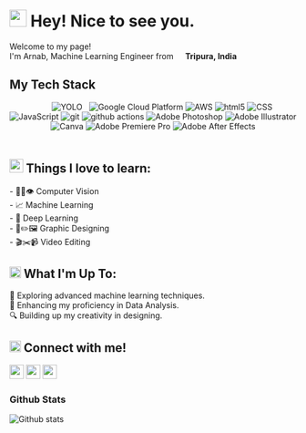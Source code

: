 <h1><img src="https://emojis.slackmojis.com/emojis/images/1531849430/4246/blob-sunglasses.gif?1531849430" width="30"/> Hey! Nice to see you.</h1>

<p>Welcome to my page! </br> I'm Arnab, Machine Learning Engineer from <img src="https://cdn-icons-png.flaticon.com/512/3909/3909444.png" width="13"/> <b>Tripura, India</b></p>

## My Tech Stack
<div align="center" style="padding-bottom: 20px">
  <img src="https://img.shields.io/badge/Python-14354C?style=for-the-badge&logo=python&logoColor=yellow" alt=""/>
  <img src="https://img.shields.io/badge/c++-%2300599C.svg?style=for-the-badge&logo=c%2B%2B&logoColor=white" alt=""/>
  <img src="https://img.shields.io/badge/MySQL-00758F.svg?style=for-the-badge&logo=MySql&logoColor=white" alt=""/>
  <img src="https://img.shields.io/badge/PySpark-orange.svg?style=for-the-badge&logo=Spark&logoColor=white" alt=""/>
  <img src="https://img.shields.io/badge/opencv-%23white.svg?style=for-the-badge&logo=opencv&logoColor=white" alt=""/>
  <img src="https://img.shields.io/badge/TensorFlow-%23FF6F00.svg?style=for-the-badge&logo=TensorFlow&logoColor=white" alt=""/>
  <img src="https://img.shields.io/badge/Keras-%23D00000.svg?style=for-the-badge&logo=Keras&logoColor=white" alt=""/>
  <img src="https://img.shields.io/badge/PyTorch-%23EE4C2C.svg?style=for-the-badge&logo=PyTorch&logoColor=white" alt=""/>
  <img alt="YOLO" src="https://img.shields.io/badge/-YOLO-blue?style=for-the-badge&logo=YOLO&logoColor=white" />
  <img src="https://img.shields.io/badge/scikit--learn-purple.svg?style=for-the-badge&logo=scikit-learn&logoColor=white" alt=""/>
  <img src="https://img.shields.io/badge/pandas-%23150458.svg?style=for-the-badge&logo=pandas&logoColor=white" alt=""/>
  <img alt="Google Cloud Platform" src="https://img.shields.io/badge/-Google_Cloud_Platform-1a73e8?style=for-the-badge&logo=google-cloud&logoColor=white" />
  <img alt="AWS" src="https://img.shields.io/badge/-Amazon_Web_Services-FF9900?style=for-the-badge&logo=aws-amazon-web-services-smile&logoColor=white" />
  <img alt="html5" src="https://img.shields.io/badge/-HTML5-E34F26?style=for-the-badge&logo=html5&logoColor=white" />
  <img alt="CSS" src="https://img.shields.io/badge/-CSS-blue?style=for-the-badge&logo=css3&logoColor=white" />
  <img alt="JavaScript" src="https://img.shields.io/badge/-JavaScript-F0DB4F?style=for-the-badge&logo=JavaScript&logoColor=323330" />
  <img alt="git" src="https://img.shields.io/badge/-git-F1502F?style=for-the-badge&logo=git&logoColor=white" />
  <img alt="github actions" src="https://img.shields.io/badge/-Github_Actions-2088FF?style=for-the-badge&logo=github-actions&logoColor=white" />
  <img alt="Adobe Photoshop" src="https://img.shields.io/badge/-Adobe_Photoshop-1e90ff?style=for-the-badge&logo=Adobe-Photoshop&logoColor=001E36" />
  <img alt="Adobe Illustrator" src="https://img.shields.io/badge/-Adobe_Illustrator-330000?style=for-the-badge&logo=Adobe-Illustrator&logoColor=FF9A00" />
  <img alt="Canva" src="https://img.shields.io/badge/-Canva-20C4CB?style=for-the-badge&logo=Canva&logoColor=white" />
  <img alt="Adobe Premiere Pro" src="https://img.shields.io/badge/-Adobe_Premiere_Pro-330D3E?style=for-the-badge&logo=Adobe-Premiere-Pro&logoColor=D88EF1" />
  <img alt="Adobe After Effects" src="https://img.shields.io/badge/-Adobe_After_Effects-9168B2?style=for-the-badge&logo=Adobe-After-Effects&logoColor=330D3E" />
</div>
<h2><img src="https://emojis.slackmojis.com/emojis/images/1643516205/22311/money_bag.gif?1643516205" width="24"/> Things I love to learn:</h2>
<p>
- 👨‍💻👁️ Computer Vision</br>
- 📈 Machine Learning</br>
- 🤖 Deep Learning</br>
- 🎨✏️🖼️ Graphic Designing</br>
- 🎬✂️📹 Video Editing</br>
</p>


<h2><img src="https://emojis.slackmojis.com/emojis/images/1643514738/7421/typingcat.gif?1643514738" width="20"/> What I'm Up To:</h2>
<p>
🧩 Exploring advanced machine learning techniques.</br>
🔮 Enhancing my proficiency in Data Analysis.</br>
🔍 Building up my creativity in designing.
</p>

<h2><img src="https://emojis.slackmojis.com/emojis/images/1666129364/61762/blob-heart.png?1666129364" width="20"/> Connect with me!</h2>
<p>
  <a href="https://www.linkedin.com/in/arnab-saha-7o7"><img src="https://img.shields.io/badge/Linkedin-%230077B5.svg?&style=for-the-badge&logo=linkedin&logoColor=white" height=25></a> 
  <a href="https://www.instagram.com/arnab_saha_7/"><img src="https://img.shields.io/badge/Instagram-%23E4405F.svg?&style=for-the-badge&logo=instagram&logoColor=white" height=25></a> 
  <a href="https://www.youtube.com/@captainsonline"><img src="https://img.shields.io/badge/YouTube-DE2925.svg?&style=for-the-badge&logo=youtube&logoColor=white" height=25></a> 
</p>

### Github Stats
![Github stats](https://github-readme-stats.vercel.app/api?username=arnabsaha7&show_icons=true&theme=chartreuse-dark&count_private=true&include_all_commits=true)
